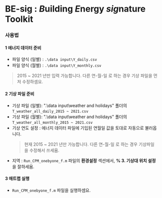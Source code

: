 # BE-sig : ***B***uilding ***E***nergy ***sig***nature Toolkit

### 사용법

#### 1 에너지 데이터 준비
- 파일 양식 (일별) : ```.\data input\Y_daily.csv``` 
- 파일 양식 (월별) : ```.\data input\Y_monthly.csv```
> 2015 ~ 2021 년만 입력 가능합니다. 다른 연-월-일 로 하는 경우 기상 파일을 먼저 수정하셈요.   

#### 2 기상 파일 준비
- 기상 파일 (일별): ".\data input\weather and holidays\" 폴더의 ``` T_weather_all_daily_2015 ~ 2021.csv ```
- 기상 파일 (월별): ".\data input\weather and holidays\" 폴더의 ``` T_weather_all_monthly_2015 ~ 2021.csv ```
- 기상 연도 설정 : 에너지 데이터 파일에 기입된 연월일 값을 토대로 자동으로 불러옵니다. 
  > 현재 2015 ~ 2021 년만 가능합니다. 다른 연-월-일 로 하는 경우 기상파일을 수정해서 쓰세욤.
- 지역 : ```Run_CPM_onebyone_f.m``` 파일의 **환경설정** 섹션에서, **% 3. 기상대 위치 설정** 을 잘하세욤.   

#### 3 매트랩 실행 
- ```Run_CPM_onebyone_f.m``` 파일을 실행하셈요.

